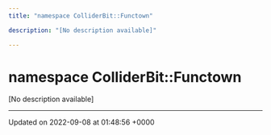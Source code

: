 ```yaml
---
title: "namespace ColliderBit::Functown"

description: "[No description available]"

---
```


# namespace ColliderBit::Functown

[No description available]






-------------------------------

Updated on 2022-09-08 at 01:48:56 +0000